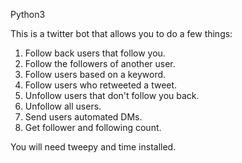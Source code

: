 Python3

This is a twitter bot that allows you to do a few things:


1. Follow back users that follow you.
2. Follow the followers of another user. 
3. Follow users based on a keyword. 
4. Follow users who retweeted a tweet.
5. Unfollow users that don't follow you back. 
6. Unfollow all users. 
7. Send users automated DMs.
8. Get follower and following count. 


You will need tweepy and time installed.

